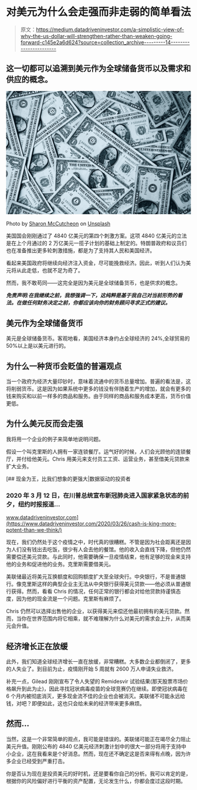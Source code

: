 # 对美元为什么会走强而非走弱的简单看法

> 原文：<https://medium.datadriveninvestor.com/a-simplistic-view-of-why-the-us-dollar-will-strengthen-rather-than-weaken-going-forward-c145e2a6d624?source=collection_archive---------14----------------------->

## 这一切都可以追溯到美元作为全球储备货币以及需求和供应的概念。

![](img/d0b2b4ee9ad6fff3672a627b4ba7a16c.png)

Photo by [Sharon McCutcheon](https://unsplash.com/@sharonmccutcheon?utm_source=unsplash&utm_medium=referral&utm_content=creditCopyText) on [Unsplash](https://unsplash.com/s/photos/usd?utm_source=unsplash&utm_medium=referral&utm_content=creditCopyText)

美国国会刚刚通过了 4840 亿美元的第四个刺激方案。这项 4840 亿美元的立法是在上个月通过的 2 万亿美元一揽子计划的基础上制定的。特朗普政府和议员们也在准备推出更多轮刺激措施，都是为了支持其人民和美国经济。

看起来美国政府将继续向经济注入资金，尽可能挽救经济。因此，听到人们认为美元将从此走低，也就不足为奇了。

然而，我不敢苟同——这完全是因为美元是全球储备货币，也是供求的概念。

***免责声明:在我继续之前，我想强调一下，这纯粹是基于我自己对当前形势的看法。在做任何财务决定之前，你都应该向你的财务顾问寻求正式的建议。***

## 美元作为全球储备货币

美元是全球储备货币。客观地看，美国经济本身约占全球经济的 24%,全球贸易的 50%以上是以美元进行的。

## 为什么一种货币会贬值的普遍观点

当一个政府为经济大量印钞时，意味着流通中的货币总量增加。普遍的看法是，这将削弱货币。这是因为如果系统中更多的钱没有伴随着生产的增加，就会有更多的钱来购买和以前一样多的商品和服务。由于同样的商品和服务成本更高，货币价值更低。

## **为什么美元反而会走强**

我将用一个企业的例子来简单地说明问题。

假设一个叫克里斯的人拥有一家连锁餐厅。运气好的时候，人们会光顾他的连锁餐厅，并付给他美元。Chris 用美元来支付员工工资、运营业务，甚至借美元贷款来扩大业务。

[](https://www.datadriveninvestor.com/2020/03/26/cash-is-king-more-potent-than-we-think/) [## 现金为王，比我们想象的更强大|数据驱动的投资者

### 2020 年 3 月 12 日，在川普总统宣布新冠肺炎进入国家紧急状态的前夕，纽约时报报道…

www.datadriveninvestor.com](https://www.datadriveninvestor.com/2020/03/26/cash-is-king-more-potent-than-we-think/) 

现在，我们仍然处于这个疫情之中，时代真的很糟糕。不管是因为社会距离还是因为人们没有钱出去吃饭，很少有人会去他的餐馆。他的收入会直线下降，但他仍然需要偿还美元贷款。与此同时，他需要确保一旦疫情结束，他有足够的现金来支持他的业务和促进他的业务。克里斯需要借美元。

美联储最近将美元互换额度和回购额度扩大至全球央行。中央银行，不是普通银行。像克里斯这样的典型企业主无法从中央银行获得美元贷款——他必须从普通银行获得。然而，看看 Chris 的情况，任何正常的银行都会对给他贷款持谨慎态度，因为他的现金流是一个问题。克里斯有麻烦了。

Chris 仍然可以选择出售他的企业，以获得美元来偿还他最初拥有的美元贷款。然而，当你在世界范围内将它相乘，就不难理解为什么对美元的需求会上升，从而美元会升值。

## 经济增长正在放缓

此外，我们知道全球经济增长一直在放缓，非常糟糕。大多数企业都倒闭了，更多的人失业了。到目前为止，疫情刚开始 5 周就有 2600 万人申请失业救济。

补充一点，Gilead 刚刚宣布了令人失望的 Remidesvir 试验结果(那天股票市场价格飙升到此为止)，因此寻找冠状病毒疫苗的全球竞赛仍在继续。即使冠状病毒在 6 个月内被彻底消灭，更多现金流不佳的企业也会被消灭。美联储不可能永远给钱，对吧？即便如此，这也只会给未来的经济带来更多麻烦。

## 然而…

当然，这是一个非常简单的观点，我可能是错误的。美联储可能正在竭尽全力阻止美元升值。刚刚公布的 4840 亿美元经济刺激计划中的很大一部分将用于支持中小企业，这在我看来是个好消息。然而，现在还不确定这是否来得有点晚，因为许多企业已经受到严重打击。

你是否认为现在是投资美元的好时机，还是要看你自己的分析。我可以肯定的是，根据你的风险偏好进行平衡的资产配置，无论发生什么，你都会度过这段时期。